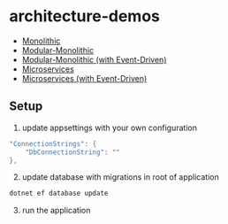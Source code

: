 # architecture-demos
- [Monolithic](https://github.com/esosa-enakoya-code/architecture-demos/tree/Monolithic)
- [Modular-Monolithic](https://github.com/esosa-enakoya-code/architecture-demos/tree/Modular-Monolithic)
- [Modular-Monolithic (with Event-Driven)](https://github.com/esosa-enakoya-code/architecture-demos/tree/Modular-Monolithic-Event-Driven)
- [Microservices](https://github.com/esosa-enakoya-code/architecture-demos/tree/Microservices)
- [Microservices (with Event-Driven)](https://github.com/esosa-enakoya-code/architecture-demos/tree/Microservices-Event-Driven)

## Setup
1. update appsettings with your own configuration
```c#
"ConnectionStrings": {
    "DbConnectionString": ""
},
```
2. update database with migrations in root of application
```powershell
dotnet ef database update
```
3. run the application
